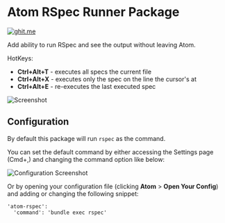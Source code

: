 # Atom RSpec Runner Package

[![ghit.me](https://ghit.me/badge.svg?repo=fcoury/atom-rspec)](https://ghit.me/repo/fcoury/atom-rspec)

Add ability to run RSpec and see the output without leaving Atom.

HotKeys:

- __Ctrl+Alt+T__ - executes all specs the current file
- __Ctrl+Alt+X__ - executes only the spec on the line the cursor's at
- __Ctrl+Alt+E__ - re-executes the last executed spec

![Screenshot](http://cl.ly/image/2G2B3M2g3l3k/stats_collector_spec.rb%20-%20-Users-fcoury-Projects-crm_bliss.png)

## Configuration

By default this package will run `rspec` as the command.

You can set the default command by either accessing the Settings page (Cmd+,)
and changing the command option like below:

![Configuration Screenshot](http://f.cl.ly/items/1h0N2N1V0E1M3d060w3N/atom-rspec-settings.png)

Or by opening your configuration file (clicking __Atom__ > __Open Your Config__)
and adding or changing the following snippet:

    'atom-rspec':
      'command': 'bundle exec rspec'
